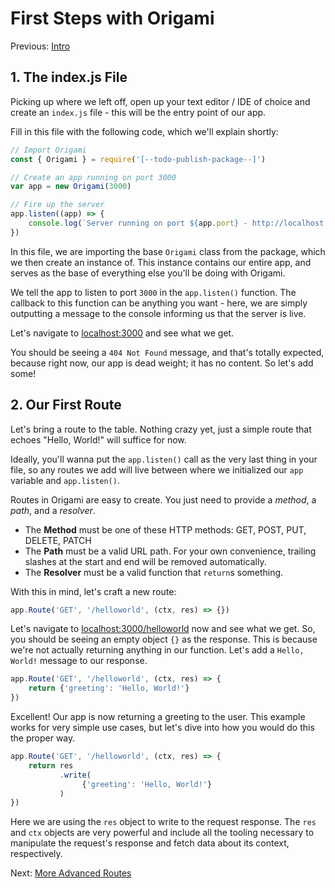# First Steps with Origami

Previous: [Intro](./Intro.md)

## 1. The index.js File

Picking up where we left off, open up your text editor / IDE of choice and create an `index.js` file - this will be the entry point of our app.

Fill in this file with the following code, which we'll explain shortly:
```js
// Import Origami
const { Origami } = require('[--todo-publish-package--]')

// Create an app running on port 3000
var app = new Origami(3000)

// Fire up the server
app.listen((app) => {
    console.log(`Server running on port ${app.port} - http://localhost:${app.port}/`)
})
```

In this file, we are importing the base `Origami` class from the package, which we then create an instance of. This instance contains our entire app, and serves as the base of everything else you'll be doing with Origami.

We tell the app to listen to port `3000` in the `app.listen()` function. The callback to this function can be anything you want - here, we are simply outputting a message to the console informing us that the server is live.

Let's navigate to [localhost:3000](http://localhost:3000) and see what we get.

You should be seeing a `404 Not Found` message, and that's totally expected, because right now, our app is dead weight; it has no content. So let's add some!

## 2. Our First Route
Let's bring a route to the table. Nothing crazy yet, just a simple route that echoes "Hello, World!" will suffice for now.

Ideally, you'll wanna put the `app.listen()` call as the very last thing in your file, so any routes we add will live between where we initialized our `app` variable and `app.listen()`.

Routes in Origami are easy to create. You just need to provide a *method*, a *path*, and a *resolver*.

- The **Method** must be one of these HTTP methods: GET, POST, PUT, DELETE, PATCH
- The **Path** must be a valid URL path. For your own convenience, trailing slashes at the start and end will be removed automatically.
- The **Resolver** must be a valid function that `return`s something.

With this in mind, let's craft a new route:
```js
app.Route('GET', '/helloworld', (ctx, res) => {})
```

Let's navigate to [localhost:3000/helloworld](http://localhost:3000/helloworld) now and see what we get. So, you should be seeing an empty object `{}` as the response. This is because we're not actually returning anything in our function. Let's add a `Hello, World!` message to our response.

```js
app.Route('GET', '/helloworld', (ctx, res) => {
    return {'greeting': 'Hello, World!'}
})
```

Excellent! Our app is now returning a greeting to the user. This example works for very simple use cases, but let's dive into how you would do this the proper way.

```js
app.Route('GET', '/helloworld', (ctx, res) => {
    return res
           .write(
                {'greeting': 'Hello, World!'}
           )
})
```

Here we are using the `res` object to write to the request response. The `res` and `ctx` objects are very powerful and include all the tooling necessary to manipulate the request's response and fetch data about its context, respectively.

Next: [More Advanced Routes](More%20Advanced%20Routes.md)